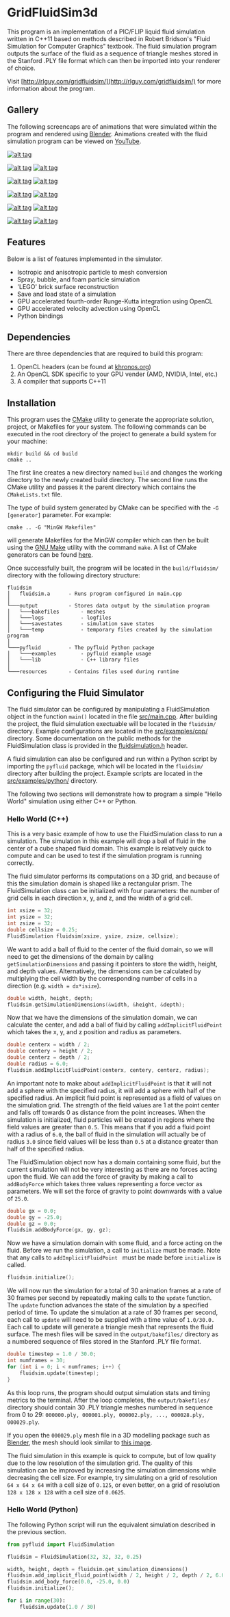 # GridFluidSim3d

This program is an implementation of a PIC/FLIP liquid fluid simulation written in C++11 based on methods described in Robert Bridson's "Fluid Simulation for Computer Graphics" textbook. The fluid simulation program outputs the surface of the fluid as a sequence of triangle meshes stored in the Stanford .PLY file format which can then be imported into your renderer of choice.

Visit [http://rlguy.com/gridfluidsim/](http://rlguy.com/gridfluidsim/) for more information about the program.

## Gallery

The following screencaps are of animations that were simulated within the program and rendered using [Blender](http://www.blender.org). Animations created with the fluid simulation program can be viewed on [YouTube](https://www.youtube.com/rlguyportfolio).

[![alt tag](http://rlguy.com/gridfluidsim/images/fluid_text-github.jpg)](http://rlguy.com/gridfluidsim/images/fluid_text.jpg)

[![alt tag](http://rlguy.com/gridfluidsim/images/bunny-github.jpg)](http://rlguy.com/gridfluidsim/images/bunny.jpg) [![alt tag](http://rlguy.com/gridfluidsim/images/splash-github.jpg)](http://rlguy.com/gridfluidsim/images/splash.jpg)

[![alt tag](http://rlguy.com/gridfluidsim/images/diffuse-github.jpg)](http://rlguy.com/gridfluidsim/images/diffuse.jpg) [![alt tag](http://rlguy.com/gridfluidsim/images/diffuse_inflow-github.jpg)](http://rlguy.com/gridfluidsim/images/diffuse_inflow.jpg)

[![alt tag](http://rlguy.com/gridfluidsim/images/diffuse_particles-github.jpg)](http://rlguy.com/gridfluidsim/images/diffuse_particles.jpg) [![alt tag](http://rlguy.com/gridfluidsim/images/river_rapids-github.jpg)](http://rlguy.com/gridfluidsim/images/river_rapids.jpg)

[![alt tag](http://rlguy.com/gridfluidsim/images/lego_river-github.jpg)](http://rlguy.com/gridfluidsim/images/lego_river.jpg) [![alt tag](http://rlguy.com/gridfluidsim/images/lego_sphere-github.jpg)](http://rlguy.com/gridfluidsim/images/lego_sphere.jpg)

[![alt tag](http://rlguy.com/gridfluidsim/images/orbit-github.jpg)](http://rlguy.com/gridfluidsim/images/orbit.jpg) [![alt tag](http://rlguy.com/gridfluidsim/images/warped_gravity-github.jpg)](http://rlguy.com/gridfluidsim/images/warped_gravity.jpg)

## Features
Below is a list of features implemented in the simulator.

* Isotropic and anisotropic particle to mesh conversion
* Spray, bubble, and foam particle simulation
* 'LEGO' brick surface reconstruction
* Save and load state of a simulation
* GPU accelerated fourth-order Runge-Kutta integration using OpenCL
* GPU accelerated velocity advection using OpenCL
* Python bindings

## Dependencies

There are three dependencies that are required to build this program:

1. OpenCL headers (can be found at [khronos.org](https://www.khronos.org/registry/cl/))
2. An OpenCL SDK specific to your GPU vender (AMD, NVIDIA, Intel, etc.)
3. A compiler that supports C++11

## Installation

This program uses the [CMake](https://cmake.org/) utility to generate the appropriate solution, project, or Makefiles for your system. The following commands can be executed in the root directory of the project to generate a build system for your machine:

```
mkdir build && cd build
cmake ..
```

The first line creates a new directory named ```build``` and changes the working directory to the newly created build directory. The second line runs the CMake utility and passes it the parent directory which contains the ```CMakeLists.txt``` file.

The type of build system generated by CMake can be specified with the ```-G [generator]``` parameter. For example:

```
cmake .. -G "MinGW Makefiles"
```

will generate Makefiles for the MinGW compiler which can then be built using the [GNU Make](https://www.gnu.org/software/make/) utility with the command ```make```. A list of CMake generators can be found [here](https://cmake.org/cmake/help/v3.0/manual/cmake-generators.7.html).

Once successfully built, the program will be located in the ```build/fluidsim/``` directory with the following directory structure:

```
fluidsim
│   fluidsim.a      - Runs program configured in main.cpp     
│
└───output          - Stores data output by the simulation program
│   └───bakefiles       - meshes
│   └───logs            - logfiles
│   └───savestates      - simulation save states
│   └───temp            - temporary files created by the simulation program
│    
└───pyfluid         - The pyfluid Python package
│   └───examples        - pyfluid example usage
│   └───lib             - C++ library files
│
└───resources       - Contains files used during runtime
```

## Configuring the Fluid Simulator

The fluid simulator can be configured by manipulating a FluidSimulation object in the function ```main()``` located in the file [src/main.cpp](src/main.cpp). After building the project, the fluid simulation exectuable will be located in the ```fluidsim/``` directory. Example configurations are located in the [src/examples/cpp/](src/examples/cpp) directory. Some documentation on the public methods for the FluidSimulation class is provided in the [fluidsimulation.h](src/fluidsimulation.h) header.

A fluid simulation can also be configured and run within a Python script by importing the ```pyfluid``` package, which will be located in the ```fluidsim/``` directory after building the project. Example scripts are located in the [src/examples/python/](src/examples/python) directory.

The following two sections will demonstrate how to program a simple "Hello World" simulation using either C++ or Python.

### Hello World (C++)

This is a very basic example of how to use the FluidSimulation class to run a simulation. The simulation in this example will drop a ball of fluid in the center of a cube shaped fluid domain. This example is relatively quick to compute and can be used to test if the simulation program is running correctly.

The fluid simulator performs its computations on a 3D grid, and because of this the simulation domain is shaped like a rectangular prism. The FluidSimulation class can be initialized with four parameters: the number of grid cells in each direction x, y, and z, and the width of a grid cell.

```c++
int xsize = 32;
int ysize = 32;
int zsize = 32;
double cellsize = 0.25;
FluidSimulation fluidsim(xsize, ysize, zsize, cellsize);
```

We want to add a ball of fluid to the center of the fluid domain, so we will need to get the dimensions of the domain by calling `getSimulationDimensions` and passing it pointers to store the width, height, and depth values. Alternatively, the dimensions can be calculated by multiplying the cell width by the corresponding number of cells in a direction (e.g. `width = dx*isize`).

```c++
double width, height, depth;
fluidsim.getSimulationDimensions(&width, &height, &depth);
```

Now that we have the dimensions of the simulation domain, we can calculate the center, and add a ball of fluid by calling `addImplicitFluidPoint` which takes the x, y, and z position and radius as parameters. 

```c++
double centerx = width / 2;
double centery = height / 2;
double centerz = depth / 2;
double radius = 6.0;
fluidsim.addImplicitFluidPoint(centerx, centery, centerz, radius);
```

An important note to make about `addImplicitFluidPoint` is that it will not add a sphere with the specified radius, it will add a sphere with half of the specified radius. An implicit fluid point is represented as a field of values on the simulation grid. The strength of the field values are 1 at the point center and falls off towards 0 as distance from the point increases. When the simulation is initialized, fluid particles will be created in regions where the field values are greater than `0.5`. This means that if you add a fluid point with a radius of `6.0`, the ball of fluid in the simulation will actually be of radius `3.0` since field values will be less than `0.5` at a distance greater than half of the specified radius.

The FluidSimulation object now has a domain containing some fluid, but the current simulation will not be very interesting as there are no forces acting upon the fluid. We can add the force of gravity by making a call to `addBodyForce` which takes three values representing a force vector as parameters. We will set the force of gravity to point downwards with a value of `25.0`.

```c++
double gx = 0.0;
double gy = -25.0;
double gz = 0.0;
fluidsim.addBodyForce(gx, gy, gz);
```

Now we have a simulation domain with some fluid, and a force acting on the fluid. Before we run the simulation, a call to `initialize` must be made. Note that any calls to `addImplicitFluidPoint ` must be made before `initialize` is called.

```c++
fluidsim.initialize();
```

We will now run the simulation for a total of 30 animation frames at a rate of 30 frames per second by repeatedly making calls to the `update` function. The `update` function advances the state of the simulation by a specified period of time. To update the simulation at a rate of 30 frames per second, each call to `update` will need to be supplied with a time value of `1.0/30.0.` Each call to update will generate a triangle mesh that represents the fluid surface. The mesh files will be saved in the ```output/bakefiles/``` directory as a numbered sequence of files stored in the Stanford .PLY file format.

```c++
double timestep = 1.0 / 30.0;
int numframes = 30;
for (int i = 0; i < numframes; i++) {
    fluidsim.update(timestep);
}
```

As this loop runs, the program should output simulation stats and timing metrics to the terminal. After the loop completes, the ```output/bakefiles/``` directory should contain 30 .PLY triangle meshes numbered in sequence from 0 to 29: `000000.ply, 000001.ply, 000002.ply, ..., 000028.ply, 000029.ply`.

If you open the `000029.ply` mesh file in a 3D modelling package such as [Blender](http://www.blender.org), the mesh should look similar to [this image](http://rlguy.com/gridfluidsim/images/hello_world_frame30.jpg).

The fluid simulation in this example is quick to compute, but of low quality due to the low resolution of the simulation grid. The quality of this simulation can be improved by increasing the simulation dimensions while decreasing the cell size. For example, try simulating on a grid of resolution `64 x 64 x 64` with a cell size of `0.125`, or even better, on a grid of resolution `128 x 128 x 128` with a cell size of `0.0625`.

### Hello World (Python)

The following Python script will run the equivalent simulation described in the previous section.

```python
from pyfluid import FluidSimulation

fluidsim = FluidSimulation(32, 32, 32, 0.25)

width, height, depth = fluidsim.get_simulation_dimensions()
fluidsim.add_implicit_fluid_point(width / 2, height / 2, depth / 2, 6.0)
fluidsim.add_body_force(0.0, -25.0, 0.0)
fluidsim.initialize();

for i in range(30):
    fluidsim.update(1.0 / 30)
```
